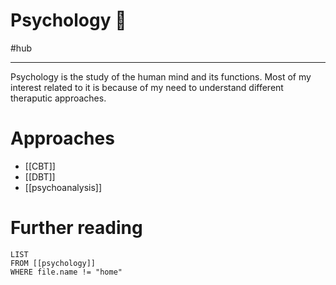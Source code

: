 # Psychology 🧠
#hub 

---
Psychology is the study of the human mind and its functions. Most of my interest related to it is because of my need to understand different theraputic approaches. 

# Approaches
- [[CBT]]
- [[DBT]]
- [[psychoanalysis]]

# Further reading
```dataview
LIST 
FROM [[psychology]]
WHERE file.name != "home"
```